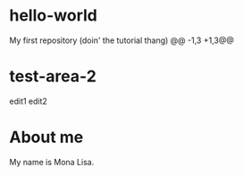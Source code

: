 # hello-world
My first repository (doin' the tutorial thang)
@@ -1,3 +1,3@@
# test-area-2
edit1
edit2
  # About me
  
  My name is Mona Lisa.
